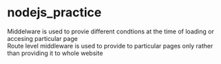 # nodejs_practice
Middelware is used to provie different condtions at the time of loading or accesing particular page<br>
Route level middleware is used to provide to particular pages only rather than providing it to whole website<br>
